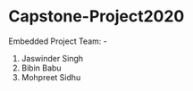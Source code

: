 # Capstone-Project2020
Embedded Project 
Team: - 
1. Jaswinder Singh
2. Bibin Babu
3. Mohpreet Sidhu
